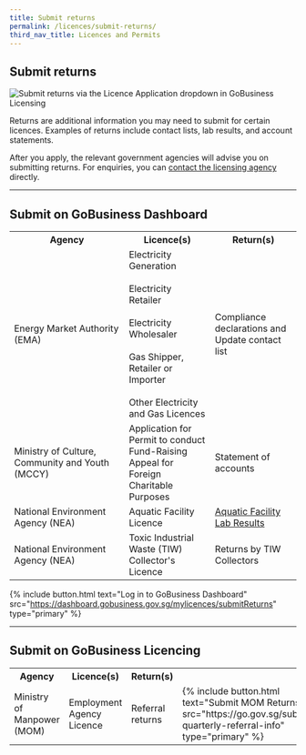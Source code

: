 ```yaml
---
title: Submit returns
permalink: /licences/submit-returns/
third_nav_title: Licences and Permits
---
```


## Submit returns

![Submit returns via the Licence Application dropdown in GoBusiness Licensing](/images/licences/submit-returns-banner.jpg)

Returns are additional information you may need to submit for certain licences. Examples of returns include contact lists, lab results, and account statements.

After you apply, the relevant government agencies will advise you on submitting returns. For enquiries, you can [contact the licensing agency](/contact-us/agencies/) directly.

-----

## Submit on GoBusiness Dashboard

<table>
<tr>
<th style='width: auto;'><b>Agency</b></th>
<th style='width: 30%;'><b>Licence(s)</b></th>
<th style='width: 30%;'><b>Return(s)</b></th>
</tr>
<tr>
<td>Energy Market Authority (EMA)</td>
<td>Electricity Generation<br><br>Electricity Retailer<br><br>Electricity Wholesaler<br><br>Gas Shipper, Retailer or Importer<br><br>Other Electricity and Gas Licences</td>
<td>Compliance declarations and Update contact list</td>
</tr>
<tr>
<td>Ministry of Culture, Community and Youth (MCCY)</td>
<td>Application for Permit to conduct Fund-Raising Appeal for Foreign Charitable Purposes</td>
<td>Statement of accounts</td>
</tr>
<tr>
<td>National Environment Agency (NEA)</td>
<td>Aquatic Facility Licence</td>
<td><a href = "https://dashboard.gobusiness.gov.sg/task-details/aquaticfacilitylabresultsubmission" target="_blank" rel="noopener">Aquatic Facility Lab Results</a></td>
</tr>
<tr>
<td>National Environment Agency (NEA)</td>
<td>Toxic Industrial Waste (TIW) Collector's Licence</td>
<td>Returns by TIW Collectors</td>
</tr>

</table>

{% include button.html text="Log in to GoBusiness Dashboard" src="https://dashboard.gobusiness.gov.sg/mylicences/submitReturns" type="primary" %}

-----

## Submit on GoBusiness Licencing 

<table>
<tr>
<th style='width: auto;'><b>Agency</b></th>
<th style='width: 30%;'><b>Licence(s)</b></th>
<th style='width: 20%;'><b>Return(s)</b></th>
<th style='width: auto%;'></th>
</tr>
<tr>
<td>Ministry of Manpower (MOM)</td>
<td>Employment Agency Licence</td>
<td>Referral returns</td>
<td>{% include button.html text="Submit MOM Returns" src="https://go.gov.sg/submit-quarterly-referral-info" type="primary" %}</td>
</tr>
</table>
